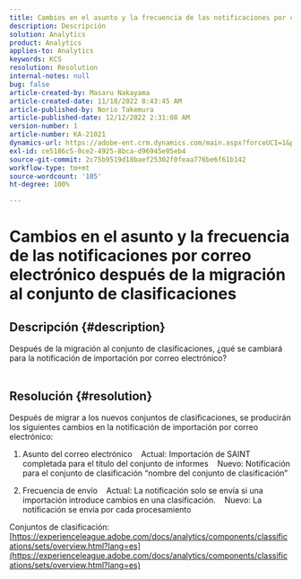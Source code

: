 ```yaml
---
title: Cambios en el asunto y la frecuencia de las notificaciones por correo electrónico después de la migración al conjunto de clasificaciones
description: Descripción
solution: Analytics
product: Analytics
applies-to: Analytics
keywords: KCS
resolution: Resolution
internal-notes: null
bug: false
article-created-by: Masaru Nakayama
article-created-date: 11/18/2022 8:43:45 AM
article-published-by: Norio Takemura
article-published-date: 12/12/2022 2:31:08 AM
version-number: 1
article-number: KA-21021
dynamics-url: https://adobe-ent.crm.dynamics.com/main.aspx?forceUCI=1&pagetype=entityrecord&etn=knowledgearticle&id=cb889f1b-1d67-ed11-9561-6045bd006239
exl-id: ce5186c5-0ce2-4925-8bca-d96945e05eb4
source-git-commit: 2c75b9519d18baef25302f0feaa776be6f61b142
workflow-type: tm+mt
source-wordcount: '105'
ht-degree: 100%

---
```


# Cambios en el asunto y la frecuencia de las notificaciones por correo electrónico después de la migración al conjunto de clasificaciones

## Descripción {#description}

Después de la migración al conjunto de clasificaciones, ¿qué se cambiará para la notificación de importación por correo electrónico?
<br> 

## Resolución {#resolution}


Después de migrar a los nuevos conjuntos de clasificaciones, se producirán los siguientes cambios en la notificación de importación por correo electrónico:



1. Asunto del correo electrónico
   Actual: Importación de SAINT completada para el título del conjunto de informes
   Nuevo: Notificación para el conjunto de clasificación “nombre del conjunto de clasificación”

2. Frecuencia de envío
   Actual: La notificación solo se envía si una importación introduce cambios en una clasificación.
   Nuevo: La notificación se envía por cada procesamiento

Conjuntos de clasificación:
[https://experienceleague.adobe.com/docs/analytics/components/classifications/sets/overview.html?lang=es](https://experienceleague.adobe.com/docs/analytics/components/classifications/sets/overview.html?lang=es)
